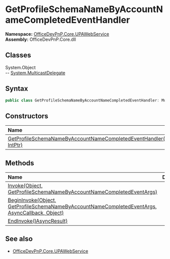 # GetProfileSchemaNameByAccountNameCompletedEventHandler
  

**Namespace:** [OfficeDevPnP.Core.UPAWebService](OfficeDevPnP.Core.UPAWebService.md)  
**Assembly:** OfficeDevPnP.Core.dll  
## Classes
System.Object  
-- [System.MulticastDelegate](System.MulticastDelegate.md)
## Syntax
```C#
public class GetProfileSchemaNameByAccountNameCompletedEventHandler: MulticastDelegate
```
## Constructors
|**Name**|**Description**|
|:-----|:-----|
| [GetProfileSchemaNameByAccountNameCompletedEventHandler(Object, IntPtr)](GetProfileSchemaNameByAccountNameCompletedEventHandlerconstructor1details.md) | 
## Methods
|**Name**|**Description**|
|:-----|:-----|
| [Invoke(Object, GetProfileSchemaNameByAccountNameCompletedEventArgs)](GetProfileSchemaNameByAccountNameCompletedEventHandlerInvokeObjectGetProfileSchemaNameByAccountNameCompletedEventArgs.md) | 
| [BeginInvoke(Object, GetProfileSchemaNameByAccountNameCompletedEventArgs, AsyncCallback, Object)](GetProfileSchemaNameByAccountNameCompletedEventHandlerBeginInvokeObjectGetProfileSchemaNameByAccountNameCompletedEventArgsAsyncCallbackObject.md) | 
| [EndInvoke(IAsyncResult)](GetProfileSchemaNameByAccountNameCompletedEventHandlerEndInvokeIAsyncResult.md) | 
## See also
- [OfficeDevPnP.Core.UPAWebService](OfficeDevPnP.Core.UPAWebService.md)
